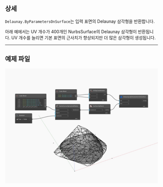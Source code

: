 ## 상세
`Delaunay.ByParametersOnSurface`는 입력 표면의 Delaunay 삼각형을 반환합니다.

아래 예에서는 UV 개수가 400개인 NurbsSurface의 Delaunay 삼각형이 반환됩니다. UV 개수를 늘리면 기본 표면의 근사치가 향상되지만 더 많은 삼각형이 생성됩니다.

___
## 예제 파일

![ByParametersOnSurface](./Tessellation.Delaunay.ByParametersOnSurface_img.jpg)

